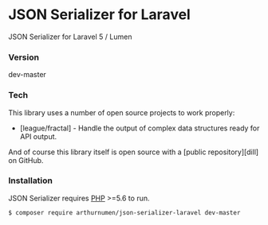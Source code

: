# JSON Serializer for Laravel

JSON Serializer for Laravel 5 / Lumen

### Version
dev-master

### Tech

This library uses a number of open source projects to work properly:

* [league/fractal] - Handle the output of complex data structures ready for API output.

And of course this library itself is open source with a [public repository][dill]
 on GitHub.

### Installation

JSON Serializer requires [PHP](https://php.net/) >=5.6 to run.

```sh
$ composer require arthurnumen/json-serializer-laravel dev-master
```